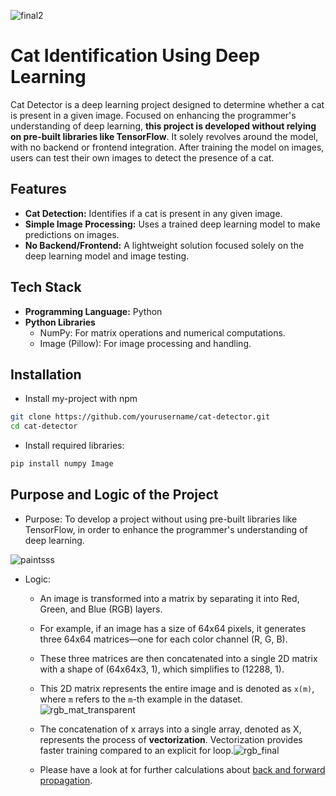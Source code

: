 
![final2](https://github.com/user-attachments/assets/ad3461d4-1af6-4d4f-99e5-915f51c6b5d0)


# Cat Identification Using Deep Learning

Cat Detector is a deep learning project designed to determine whether a cat is present in a given image. Focused on enhancing the programmer's understanding of deep learning, **this project is developed without relying on pre-built libraries like TensorFlow**. It solely revolves around the model, with no backend or frontend integration. After training the model on images, users can test their own images to detect the presence of a cat.

## Features

- **Cat Detection:** Identifies if a cat is present in any given image.
- **Simple Image Processing:** Uses a trained deep learning model to make predictions on images.
- **No Backend/Frontend:** A lightweight solution focused solely on the deep learning model and image testing.


## Tech Stack

- **Programming Language:** Python
- **Python Libraries**
    - NumPy: For matrix operations and numerical computations.
    - Image (Pillow): For image processing and handling.


## Installation

- Install my-project with npm

```bash
git clone https://github.com/yourusername/cat-detector.git
cd cat-detector
```
- Install required libraries:
```bash
pip install numpy Image
```


## Purpose and Logic of the Project



- Purpose: To develop a project without using pre-built libraries like TensorFlow, in order to enhance the programmer's understanding of deep learning.

![paintsss](https://github.com/user-attachments/assets/e21ec42d-e0a2-4ba0-b05d-e2d6a0160605)
- Logic: 
    - An image is transformed into a matrix by separating it into Red, Green, and Blue (RGB) layers.
    - For example, if an image has a size of 64x64 pixels, it generates three 64x64 matrices—one for each color channel (R, G, B).
    - These three matrices are then concatenated into a single 2D matrix with a shape of (64x64x3, 1), which simplifies to (12288, 1).
    - This 2D matrix represents the entire image and is denoted as `x(m)`, where `m` refers to the `m`-th example in the dataset. 
    ![rgb_mat_transparent](https://github.com/user-attachments/assets/c265adde-2589-4aca-8ad2-6adb527ad6b2)    

    - The concatenation of x arrays into a single array, denoted as X, represents the process of **vectorization**. Vectorization provides faster training compared to an explicit for loop.![rgb_final](https://github.com/user-attachments/assets/8bd90896-283b-4e07-b2bb-4b374ee8c4c6)
    - Please have a look at for further calculations about [back and forward propagation](https://github.com/user-attachments/files/17488156/detailed.explanation.pdf).






